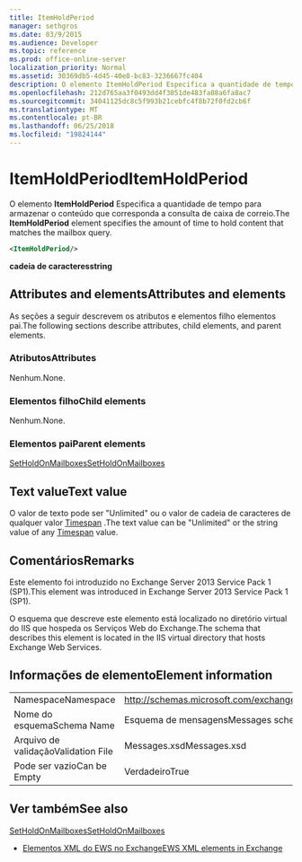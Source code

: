 ```yaml
---
title: ItemHoldPeriod
manager: sethgros
ms.date: 03/9/2015
ms.audience: Developer
ms.topic: reference
ms.prod: office-online-server
localization_priority: Normal
ms.assetid: 30369db5-4d45-40e8-bc83-3236667fc404
description: O elemento ItemHoldPeriod Especifica a quantidade de tempo para armazenar o conteúdo que corresponda a consulta de caixa de correio.
ms.openlocfilehash: 212d765aa3f0493dd4f3051de483fa08a6fa8ac7
ms.sourcegitcommit: 34041125dc8c5f993b21cebfc4f8b72f0fd2cb6f
ms.translationtype: MT
ms.contentlocale: pt-BR
ms.lasthandoff: 06/25/2018
ms.locfileid: "19824144"
---
```

# <a name="itemholdperiod"></a><span data-ttu-id="141c4-103">ItemHoldPeriod</span><span class="sxs-lookup"><span data-stu-id="141c4-103">ItemHoldPeriod</span></span>

<span data-ttu-id="141c4-104">O elemento **ItemHoldPeriod** Especifica a quantidade de tempo para armazenar o conteúdo que corresponda a consulta de caixa de correio.</span><span class="sxs-lookup"><span data-stu-id="141c4-104">The **ItemHoldPeriod** element specifies the amount of time to hold content that matches the mailbox query.</span></span> 
  
```XML
<ItemHoldPeriod/>
```

 <span data-ttu-id="141c4-105">**cadeia de caracteres**</span><span class="sxs-lookup"><span data-stu-id="141c4-105">**string**</span></span>
## <a name="attributes-and-elements"></a><span data-ttu-id="141c4-106">Attributes and elements</span><span class="sxs-lookup"><span data-stu-id="141c4-106">Attributes and elements</span></span>

<span data-ttu-id="141c4-107">As seções a seguir descrevem os atributos e elementos filho elementos pai.</span><span class="sxs-lookup"><span data-stu-id="141c4-107">The following sections describe attributes, child elements, and parent elements.</span></span>
  
### <a name="attributes"></a><span data-ttu-id="141c4-108">Atributos</span><span class="sxs-lookup"><span data-stu-id="141c4-108">Attributes</span></span>

<span data-ttu-id="141c4-109">Nenhum.</span><span class="sxs-lookup"><span data-stu-id="141c4-109">None.</span></span>
  
### <a name="child-elements"></a><span data-ttu-id="141c4-110">Elementos filho</span><span class="sxs-lookup"><span data-stu-id="141c4-110">Child elements</span></span>

<span data-ttu-id="141c4-111">Nenhum.</span><span class="sxs-lookup"><span data-stu-id="141c4-111">None.</span></span>
  
### <a name="parent-elements"></a><span data-ttu-id="141c4-112">Elementos pai</span><span class="sxs-lookup"><span data-stu-id="141c4-112">Parent elements</span></span>

[<span data-ttu-id="141c4-113">SetHoldOnMailboxes</span><span class="sxs-lookup"><span data-stu-id="141c4-113">SetHoldOnMailboxes</span></span>](setholdonmailboxes.md)
  
## <a name="text-value"></a><span data-ttu-id="141c4-114">Text value</span><span class="sxs-lookup"><span data-stu-id="141c4-114">Text value</span></span>

<span data-ttu-id="141c4-115">O valor de texto pode ser "Unlimited" ou o valor de cadeia de caracteres de qualquer valor [Timespan](http://msdn.microsoft.com/pt-br/library/1ecy8h51%28v=vs.110%29.aspx) .</span><span class="sxs-lookup"><span data-stu-id="141c4-115">The text value can be "Unlimited" or the string value of any [Timespan](http://msdn.microsoft.com/pt-br/library/1ecy8h51%28v=vs.110%29.aspx) value.</span></span> 
  
## <a name="remarks"></a><span data-ttu-id="141c4-116">Comentários</span><span class="sxs-lookup"><span data-stu-id="141c4-116">Remarks</span></span>

<span data-ttu-id="141c4-117">Este elemento foi introduzido no Exchange Server 2013 Service Pack 1 (SP1).</span><span class="sxs-lookup"><span data-stu-id="141c4-117">This element was introduced in Exchange Server 2013 Service Pack 1 (SP1).</span></span>
  
<span data-ttu-id="141c4-118">O esquema que descreve este elemento está localizado no diretório virtual do IIS que hospeda os Serviços Web do Exchange.</span><span class="sxs-lookup"><span data-stu-id="141c4-118">The schema that describes this element is located in the IIS virtual directory that hosts Exchange Web Services.</span></span>
  
## <a name="element-information"></a><span data-ttu-id="141c4-119">Informações de elemento</span><span class="sxs-lookup"><span data-stu-id="141c4-119">Element information</span></span>

|||
|:-----|:-----|
|<span data-ttu-id="141c4-120">Namespace</span><span class="sxs-lookup"><span data-stu-id="141c4-120">Namespace</span></span>  <br/> |http://schemas.microsoft.com/exchange/services/2006/messages  <br/> |
|<span data-ttu-id="141c4-121">Nome do esquema</span><span class="sxs-lookup"><span data-stu-id="141c4-121">Schema Name</span></span>  <br/> |<span data-ttu-id="141c4-122">Esquema de mensagens</span><span class="sxs-lookup"><span data-stu-id="141c4-122">Messages schema</span></span>  <br/> |
|<span data-ttu-id="141c4-123">Arquivo de validação</span><span class="sxs-lookup"><span data-stu-id="141c4-123">Validation File</span></span>  <br/> |<span data-ttu-id="141c4-124">Messages.xsd</span><span class="sxs-lookup"><span data-stu-id="141c4-124">Messages.xsd</span></span>  <br/> |
|<span data-ttu-id="141c4-125">Pode ser vazio</span><span class="sxs-lookup"><span data-stu-id="141c4-125">Can be Empty</span></span>  <br/> |<span data-ttu-id="141c4-126">Verdadeiro</span><span class="sxs-lookup"><span data-stu-id="141c4-126">True</span></span>  <br/> |
   
## <a name="see-also"></a><span data-ttu-id="141c4-127">Ver também</span><span class="sxs-lookup"><span data-stu-id="141c4-127">See also</span></span>



[<span data-ttu-id="141c4-128">SetHoldOnMailboxes</span><span class="sxs-lookup"><span data-stu-id="141c4-128">SetHoldOnMailboxes</span></span>](setholdonmailboxes.md)


- [<span data-ttu-id="141c4-129">Elementos XML do EWS no Exchange</span><span class="sxs-lookup"><span data-stu-id="141c4-129">EWS XML elements in Exchange</span></span>](ews-xml-elements-in-exchange.md)

